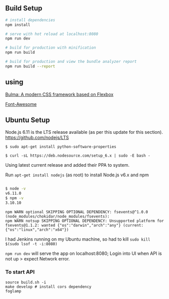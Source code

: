 
## Build Setup

``` bash
# install dependencies
npm install

# serve with hot reload at localhost:8080
npm run dev

# build for production with minification
npm run build

# build for production and view the bundle analyzer report
npm run build --report
```

## using

[Bulma: A modern CSS framework based on Flexbox](http://bulma.io/documentation/overview/start/)

[Font-Awesome](http://fontawesome.io/icons/)


## Ubuntu Setup

Node.js 6.11 is the LTS release available (as per this update for this section). https://github.com/nodejs/LTS

`$ sudo apt-get install python-software-properties`

`$ curl -sL https://deb.nodesource.com/setup_6.x | sudo -E bash -`

Using latest current release and added their PPA to system.

Run `apt-get install nodejs` (as root) to install Node.js v6.x and npm


``` bash

$ node -v
v6.11.0
$ npm -v
3.10.10

```

```
npm WARN optional SKIPPING OPTIONAL DEPENDENCY: fsevents@^1.0.0 (node_modules/chokidar/node_modules/fsevents):
npm WARN notsup SKIPPING OPTIONAL DEPENDENCY: Unsupported platform for fsevents@1.1.2: wanted {"os":"darwin","arch":"any"} (current: {"os":"linux","arch":"x64"})
```


I had Jenkins running on my Ubuntu machine, so had to kill `sudo kill $(sudo lsof -t -i:8080)`

`npm run dev` will serve the app on localhost:8080; Login into UI when API is not up > expect Network error.

### To start API

```
source build.sh -i
make develop # install cors dependency
foglamp
```
